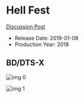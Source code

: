 # Hell Fest

[Discussion Post](https://www.avsforum.com/threads/bass-eq-for-filtered-movies.2995212/post-57365062)

* Release Date: 2019-01-08
* Production Year: 2018

## BD/DTS-X

![img 0](https://i.imgur.com/1WyAi6k.jpg)

![img 1](https://i.imgur.com/z634hqF.jpg)

